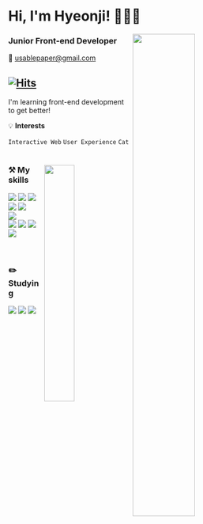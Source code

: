 <div align="left">

  <h1>Hi, I'm Hyeonji! 🕵🏻‍♀️</h1>

  <img align="right" width="50%" src="https://github-readme-stats.vercel.app/api?username=usablepaper&show_icons=true&&theme=dracula&hide="/> 



  ### Junior Front-end Developer
  
  💌 usablepaper@gmail.com
 
[![Hits](https://hits.seeyoufarm.com/api/count/incr/badge.svg?url=https%3A%2F%2Fgithub.com%2Fusablepaper&count_bg=%23000000&title_bg=%23000000&icon=github.svg&icon_color=%23E7E7E7&title=GitHub&edge_flat=true)](https://hits.seeyoufarm.com)
 ---
 
I'm learning front-end development to get better!

 💡 **Interests** 
 
 ```Interactive Web``` ```User Experience``` ```Cat```

</div>
  
#
 
 <img align="right" src="https://github-readme-stats.vercel.app/api/top-langs/?username=usablepaper&theme=dracula&exclude_repo=Computer-Science-Engineering&layout=compact&langs_count=10" width="35%"/>


<div>

### ⚒  My skills
<img src="https://img.shields.io/badge/HTML5-E34F26?style=flat-square&logo=HTML5&logoColor=white"/>
<img src="https://img.shields.io/badge/CSS3-1572B6?style=flat-square&logo=CSS3&logoColor=white"/>
<img src="https://img.shields.io/badge/Sass-CC6699?style=flat-square&logo=Sass&logoColor=white"/>
<img src="https://img.shields.io/badge/JavaScript-F7DF1E?style=flat-square&logo=javascript&logoColor=white"/>
<img src="https://img.shields.io/badge/React-61DAFB?style=flat-square&logo=react&logoColor=white"/>


<br>
<img src="https://img.shields.io/badge/VisualStudioCode-007ACC?style=flat-square&logo=visualstudiocode&logoColor=white"/>

<br>

<img src="https://img.shields.io/badge/Git-F05032?style=flat-square&logo=Git&logoColor=white"/>
<img src="https://img.shields.io/badge/Figma-F24E1E?style=flat-square&logo=figma&logoColor=white"/>
<img src="https://img.shields.io/badge/Notion-000000?style=flat-square&logo=notion&logoColor=white"/>
<img src="https://img.shields.io/badge/GitHub-181717?style=flat-square&logo=github&logoColor=white"/>

<br>
<br>
  
#

### ✏️  Studying
<img src="https://img.shields.io/badge/Vue.js-4FC08D?style=flat-square&logo=Vue.js&logoColor=white"/>
<img src="https://img.shields.io/badge/WordPress-21759B?style=flat-square&logo=WordPress&logoColor=white"/>
<img src="https://img.shields.io/badge/PHP-777BB4?style=flat-square&logo=PHP&logoColor=white"/>

</div>
